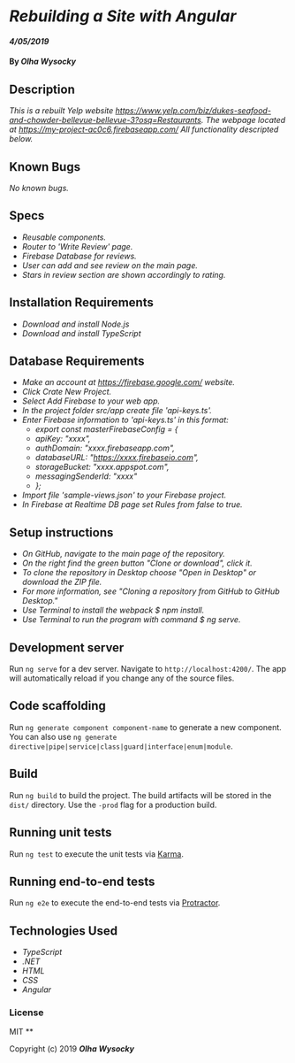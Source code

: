# _Rebuilding a Site with Angular_

#### _4/05/2019_

#### By _**Olha Wysocky**_

## Description
_This is a rebuilt Yelp website https://www.yelp.com/biz/dukes-seafood-and-chowder-bellevue-bellevue-3?osq=Restaurants. The webpage located at https://my-project-ac0c6.firebaseapp.com/
All functionality descripted below._

## Known Bugs
_No known bugs._

## Specs
* _Reusable components._
* _Router to 'Write Review' page._
* _Firebase Database for reviews._
* _User can add and see review on the main page._
* _Stars in review section are shown accordingly to rating._

## Installation Requirements
* _Download and install Node.js_
* _Download and install TypeScript_

## Database Requirements
* _Make an account at https://firebase.google.com/ website._
* _Click Crate New Project._
* _Select Add Firebase to your web app._
* _In the project folder src/app create file 'api-keys.ts'._
* _Enter Firebase information to 'api-keys.ts' in this format:_
  *  _export const masterFirebaseConfig = {_
  *  _apiKey: "xxxx",_
  *  _authDomain: "xxxx.firebaseapp.com",_
  *  _databaseURL: "https://xxxx.firebaseio.com",_
  *  _storageBucket: "xxxx.appspot.com",_
  *  _messagingSenderId: "xxxx"_
  *  _};_
* _Import file 'sample-views.json' to your Firebase project._
* _In Firebase at Realtime DB page set Rules from false to true._

## Setup instructions
* _On GitHub, navigate to the main page of the repository._
* _On the right find the green button "Clone or download", click it._
* _To clone the repository in Desktop choose "Open in Desktop" or download the ZIP file._
* _For more information, see "Cloning a repository from GitHub to GitHub Desktop."_
* _Use Terminal to install the webpack $ npm install._
* _Use Terminal to run the program with command $ ng serve._

## Development server

Run `ng serve` for a dev server. Navigate to `http://localhost:4200/`. The app will automatically reload if you change any of the source files.

## Code scaffolding

Run `ng generate component component-name` to generate a new component. You can also use `ng generate directive|pipe|service|class|guard|interface|enum|module`.

## Build

Run `ng build` to build the project. The build artifacts will be stored in the `dist/` directory. Use the `-prod` flag for a production build.

## Running unit tests

Run `ng test` to execute the unit tests via [Karma](https://karma-runner.github.io).

## Running end-to-end tests

Run `ng e2e` to execute the end-to-end tests via [Protractor](http://www.protractortest.org/).

## Technologies Used

* _TypeScript_
* _.NET_
* _HTML_
* _CSS_
* _Angular_

### License
MIT
**

Copyright (c) 2019 **_Olha Wysocky_**
